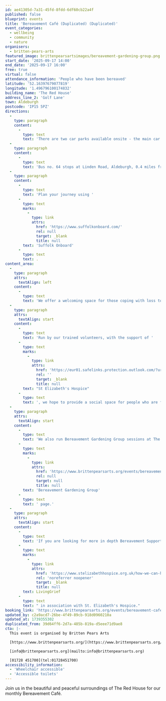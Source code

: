 ```yaml
---
id: ae41305d-7a31-45fd-8fdd-6df60cb22a4f
published: false
blueprint: events
title: 'Bereavement Café (Duplicated) (Duplicated)'
event_categories:
  - wellbeing
  - community
  - nature
organisers:
  - britten-pears-arts
featured_image: brittenpearsartsimages/bereavement-gardening-group.png
start_date: '2025-09-17 14:00'
end_date: '2025-09-17 16:00'
free: true
virtual: false
attendance_information: 'People who have been bereaved'
latitude: '52.16397679077819'
longitude: '1.496796100174832'
building_name: 'The Red House'
address_line_2: 'Golf Lane'
town: Aldeburgh
postcode: 'IP15 5PZ'
directions:
  -
    type: paragraph
    content:
      -
        type: text
        text: 'There are two car parks available onsite - the main car park is via the main circular drive and the overflow car park is the next turning on the left. There is a disabled space in car park 2.'
  -
    type: paragraph
    content:
      -
        type: text
        text: 'Bus no. 64 stops at Linden Road, Aldeburgh, 0.4 miles from The Red House, running hourly to and from Saxmundham, Wickham Market, Woodbridge and Ipswich. '
  -
    type: paragraph
    content:
      -
        type: text
        text: 'Plan your journey using '
      -
        type: text
        marks:
          -
            type: link
            attrs:
              href: 'https://www.suffolkonboard.com/'
              rel: null
              target: _blank
              title: null
        text: 'Suffolk Onboard'
      -
        type: text
        text: .
content_area:
  -
    type: paragraph
    attrs:
      textAlign: left
    content:
      -
        type: text
        text: 'We offer a welcoming space for those coping with loss to gather, meet, talk, and find comfort and support in shared experiences.'
  -
    type: paragraph
    attrs:
      textAlign: start
    content:
      -
        type: text
        text: 'Run by our trained volunteers, with the support of '
      -
        type: text
        marks:
          -
            type: link
            attrs:
              href: 'https://eur01.safelinks.protection.outlook.com/?url=https%3A%2F%2Fwww.stelizabethhospice.org.uk%2F&data=05%7C02%7Cesawyer%40brittenpearsarts.org%7Cfbac350a4d824c7a052108dc2bc87652%7C70d50667bd5d457da284c0692661f5bc%7C0%7C0%7C638433387177747254%7CUnknown%7CTWFpbGZsb3d8eyJWIjoiMC4wLjAwMDAiLCJQIjoiV2luMzIiLCJBTiI6Ik1haWwiLCJXVCI6Mn0%3D%7C0%7C%7C%7C&sdata=330tYfZoXgIsrUOqEx4%2F0hWXWazjjlO8fLH286SA6a0%3D&reserved=0'
              rel: ''
              target: _blank
              title: null
        text: "St Elizabeth's Hospice"
      -
        type: text
        text: ', we hope to provide a social space for people who are facing bereavement to talk about their experience of loss in a safe, relaxed environment.'
  -
    type: paragraph
    attrs:
      textAlign: start
    content:
      -
        type: text
        text: 'We also run Bereavement Gardening Group sessions at The Red House Garden. To find out more visit our '
      -
        type: text
        marks:
          -
            type: link
            attrs:
              href: 'https://www.brittenpearsarts.org/events/bereavement-gardening-group-at-the-red-house'
              rel: null
              target: null
              title: null
        text: 'Bereavement Gardening Group'
      -
        type: text
        text: ' page.'
  -
    type: paragraph
    attrs:
      textAlign: start
    content:
      -
        type: text
        text: 'If you are looking for more in depth Bereavement Support, please contact '
      -
        type: text
        marks:
          -
            type: link
            attrs:
              href: 'https://www.stelizabethhospice.org.uk/how-we-can-help/information-and-support/bereavement-support/'
              rel: 'noreferrer noopener'
              target: _blank
              title: null
        text: LivingGrief
      -
        type: text
        text: " in association with St. Elizabeth's Hospice."
booking_link: 'https://www.brittenpearsarts.org/events/bereavement-cafe'
updated_by: c2a9acd7-26be-4f49-89cb-918d0960210a
updated_at: 1739355302
duplicated_from: 39d64ff6-2d7a-485b-819a-d5eee71d9ae8
cta: |-
  This event is organised by Britten Pears Arts

  [https://www.brittenpearsarts.org/](https://www.brittenpearsarts.org/)

  [info@brittenpearsarts.org](mailto:info@brittenpearsarts.org)

  [01728 451700](tel:01728451700)
accessibility_information:
  - 'Wheelchair accessible'
  - 'Accessible toilets'
---
```

Join us in the beautiful and peaceful surroundings of The Red House for our monthly Bereavement Café.